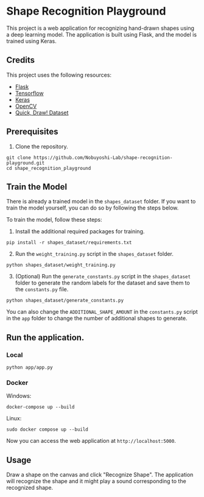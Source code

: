 # Shape Recognition Playground

This project is a web application for recognizing hand-drawn shapes using a deep learning model. The application is built using Flask, and the model is trained using Keras.

## Credits

This project uses the following resources:

- [Flask](https://flask.palletsprojects.com/)
- [Tensorflow](https://www.tensorflow.org/)
- [Keras](https://keras.io/)
- [OpenCV](https://opencv.org/)
- [Quick, Draw! Dataset](https://quickdraw.readthedocs.io/)

## Prerequisites

1. Clone the repository.

```
git clone https://github.com/Nobuyoshi-Lab/shape-recognition-playground.git
cd shape_recognition_playground
```

## Train the Model

There is already a trained model in the `shapes_dataset` folder. If you want to train the model yourself, you can do so by following the steps below.

To train the model, follow these steps:

1. Install the additional required packages for training.

```
pip install -r shapes_dataset/requirements.txt
```

2. Run the `weight_training.py` script in the `shapes_dataset` folder.

```
python shapes_dataset/weight_training.py
```

3. (Optional) Run the `generate_constants.py` script in the `shapes_dataset` folder to generate the random labels for the dataset and save them to the `constants.py` file.

```
python shapes_dataset/generate_constants.py
```

You can also change the `ADDITIONAL_SHAPE_AMOUNT` in the `constants.py` script in the `app` folder to change the number of additional shapes to generate.

## Run the application.

### Local

```
python app/app.py
```

### Docker

Windows:

```
docker-compose up --build
```

Linux:

```
sudo docker compose up --build
```

Now you can access the web application at `http://localhost:5000`.

## Usage

Draw a shape on the canvas and click "Recognize Shape". The application will recognize the shape and it might play a sound corresponding to the recognized shape.
